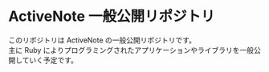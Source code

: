 ActiveNote 一般公開リポジトリ
======

このリポジトリは ActiveNote の一般公開リポジトリです。  
主に Ruby によりプログラミングされたアプリケーションやライブラリを一般公開していく予定です。
